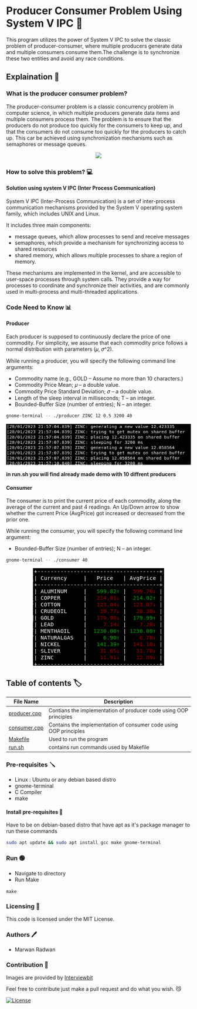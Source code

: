 # Producer Consumer Problem Using System V IPC 🤝

This program utilizes the power of System V IPC to solve the classic problem of producer-consumer, where multiple producers generate data and multiple consumers consume them.The challenge is to synchronize these two entities and avoid any race conditions.

## Explaination 📖

### What is the producer consumer problem?

The producer-consumer problem is a classic concurrency problem in computer science, in
which multiple producers generate data items and multiple consumers process them. The
problem is to ensure that the producers do not produce too quickly for the consumers to keep
up, and that the consumers do not consume too quickly for the producers to catch up. This car
be achieved using synchronization mechanisms such as semaphores or message queues.

<p align="center" width="100%">
<img src="https://www.interviewbit.com/blog/wp-content/uploads/2021/11/Image-1-2.png">
</p>

### How to solve this problem? 💻

#### Solution using system V IPC (Inter Process Communication)

System V IPC (Inter-Process Communication) is a set of inter-process communication mechanisms provided by the System V operating system family, which includes UNIX and Linux.

It includes three main components:

* message queues, which allow processes to send and receive messages
* semaphores, which provide a mechanism for synchronizing access to shared resources
* shared memory, which allows multiple processes to share a region of memory.

These mechanisms are implemented in the kernel, and are accessible to user-space processes
through system calls. They provide a way for processes to coordinate and synchronize their
activities, and are commonly used in multi-process and multi-threaded applications.

### Code Need to Know 📊

#### Producer

Each producer is supposed to continuously declare the price of one commodity. For simplicity, we assume that each commodity price follows a normal distribution with parameters  (𝜇, 𝜎^2).

While running a producer, you will specify the following
command line arguments:

* Commodity name (e.g., GOLD – Assume no more than 10 characters.)
* Commodity Price Mean; 𝜇 – a double value.
* Commodity Price Standard Deviation; 𝜎 – a double value.
* Length of the sleep interval in milliseconds; T – an integer.
* Bounded-Buffer Size (number of entries); N – an integer.

```sh
gnome-terminal -- ./producer ZINC 12 0.5 3200 40

```

<p align="center" width="100%">
<img src="Demos/Producer_code_example.png">
</p>

**in run.sh you will find already made demo with 10 diffrent producers**

#### Consumer

The consumer is to print the current price of each commodity, along the average of the current and past 4 readings. An Up/Down arrow to show whether the current Price (AvgPrice) got increased or decreased from the prior one.

While running the consumer, you will specify the following command line argument:

* Bounded-Buffer Size (number of entries); N – an integer.

```sh
gnome-terminal -- ./consumer 40 
```

<p align="center" width="100%">
<img src="Demos/Consumer_code_example.png">
</p>

## Table of contents :label:

| File Name | Description                                                                                      |
|-----------|--------------------------------------------------------------------------------------------------|
| [producer.cpp](https://github.com/XMaroRadoX/Producer-Consumer-Problem-Using-System-V-IPC/blob/master/producer.cpp)   | Contians the implementation of producer code using OOP principles|
| [consumer.cpp](https://github.com/XMaroRadoX/Producer-Consumer-Problem-Using-System-V-IPC/blob/master/consumer.cpp) | Contains the implementation of consumer code using OOP principles            |
| [Makefile](https://github.com/XMaroRadoX/Producer-Consumer-Problem-Using-System-V-IPC/blob/master/Makefile)  | Used to run the program                                                                          |
| [run.sh](https://github.com/XMaroRadoX/Producer-Consumer-Problem-Using-System-V-IPC/blob/master/run.sh)| contains run commands used by Makefile|

### Pre-requisites :screwdriver:

* Linux : Ubuntu or any debian based distro
* gnome-terminal
* C Compiler
* make

#### Install pre-requisites :toolbox:

Have to be on debian-based distro that have apt as it's package manager to run these commands

```sh
sudo apt update && sudo apt install gcc make gnome-terminal

```

### Run :green_circle:

* Navigate to directory
* Run Make

`make`

### Licensing :pencil:

This code is licensed under the MIT License.

### Authors :pen:

* Marwan Radwan

### Contribution :clinking_glasses:

Images are provided by [Interviewbit](https://www.interviewbit.com)

Feel free to contribute just make a pull request and do what you wish. 😼

[![License](https://img.shields.io/badge/License-MIT-red.svg)](https://opensource.org/licenses/MIT)
